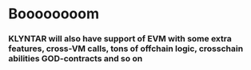 # Boooooooom

### KLYNTAR will also have support of EVM with some extra features, cross-VM calls, tons of offchain logic, crosschain abilities GOD-contracts and so on
